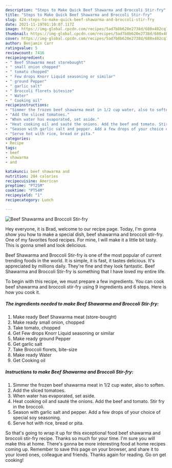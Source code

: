 ```yaml
---
description: "Steps to Make Quick Beef Shawarma and Broccoli Stir-fry"
title: "Steps to Make Quick Beef Shawarma and Broccoli Stir-fry"
slug: 424-steps-to-make-quick-beef-shawarma-and-broccoli-stir-fry
date: 2021-11-19T01:10:07.117Z
image: https://img-global.cpcdn.com/recipes/5ad7b8b620e2738d/680x482cq70/beef-shawarma-and-broccoli-stir-fry-recipe-main-photo.jpg
thumbnail: https://img-global.cpcdn.com/recipes/5ad7b8b620e2738d/680x482cq70/beef-shawarma-and-broccoli-stir-fry-recipe-main-photo.jpg
cover: https://img-global.cpcdn.com/recipes/5ad7b8b620e2738d/680x482cq70/beef-shawarma-and-broccoli-stir-fry-recipe-main-photo.jpg
author: Benjamin Carr
ratingvalue: 5
reviewcount: 7416
recipeingredient:
- " Beef Shawarma meat storebought"
- " small onion chopped"
- " tomato chopped"
- " Few drops Knorr Liquid seasoning or similar"
- " ground Pepper"
- " garlic salt"
- " Broccoli florets bitesize"
- " Water"
- " Cooking oil"
recipeinstructions:
- "Simmer the frozen beef shawarma meat in 1/2 cup water, also to soften."
- "Add the sliced tomatoes."
- "When water has evaporated, set aside."
- "Heat cooking oil and sauté the onions. Add the beef and tomato. Stir fry in the broccoli."
- "Season with garlic salt and pepper. Add a few drops of your choice of special soy seasoning."
- "Serve hot with rice, bread or pita."
categories:
- Recipe
tags:
- beef
- shawarma
- and

katakunci: beef shawarma and 
nutrition: 284 calories
recipecuisine: American
preptime: "PT25M"
cooktime: "PT54M"
recipeyield: "1"
recipecategory: Lunch

---
```



![Beef Shawarma and Broccoli Stir-fry](https://img-global.cpcdn.com/recipes/5ad7b8b620e2738d/680x482cq70/beef-shawarma-and-broccoli-stir-fry-recipe-main-photo.jpg)

Hey everyone, it is Brad, welcome to our recipe page. Today, I'm gonna show you how to make a special dish, beef shawarma and broccoli stir-fry. One of my favorites food recipes. For mine, I will make it a little bit tasty. This is gonna smell and look delicious.



Beef Shawarma and Broccoli Stir-fry is one of the most popular of current trending foods in the world. It is simple, it is fast, it tastes delicious. It's appreciated by millions daily. They're fine and they look fantastic. Beef Shawarma and Broccoli Stir-fry is something that I have loved my entire life.


To begin with this recipe, we must prepare a few ingredients. You can cook beef shawarma and broccoli stir-fry using 9 ingredients and 6 steps. Here is how you cook it.

<!--inarticleads1-->

##### The ingredients needed to make Beef Shawarma and Broccoli Stir-fry:

1. Make ready  Beef Shawarma meat (store-bought)
1. Make ready  small onion, chopped
1. Take  tomato, chopped
1. Get  Few drops Knorr Liquid seasoning or similar
1. Make ready  ground Pepper
1. Get  garlic salt
1. Take  Broccoli florets, bite-size
1. Make ready  Water
1. Get  Cooking oil




<!--inarticleads2-->

##### Instructions to make Beef Shawarma and Broccoli Stir-fry:

1. Simmer the frozen beef shawarma meat in 1/2 cup water, also to soften.
1. Add the sliced tomatoes.
1. When water has evaporated, set aside.
1. Heat cooking oil and sauté the onions. Add the beef and tomato. Stir fry in the broccoli.
1. Season with garlic salt and pepper. Add a few drops of your choice of special soy seasoning.
1. Serve hot with rice, bread or pita.




So that's going to wrap it up for this exceptional food beef shawarma and broccoli stir-fry recipe. Thanks so much for your time. I'm sure you will make this at home. There's gonna be more interesting food at home recipes coming up. Remember to save this page on your browser, and share it to your loved ones, colleague and friends. Thanks again for reading. Go on get cooking!
